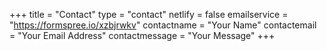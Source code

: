 +++
title = "Contact"
type = "contact"
netlify = false
emailservice = "https://formspree.io/xzbjrwkv"
contactname = "Your Name"
contactemail = "Your Email Address"
contactmessage = "Your Message"
+++
